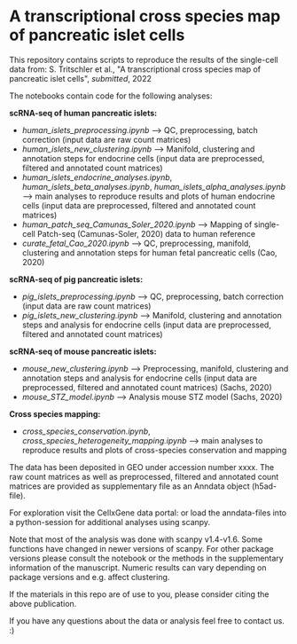 # A transcriptional cross species map of pancreatic islet cells

This repository contains scripts to reproduce the results of the single-cell data from:
S. Tritschler et al., "A transcriptional cross species map of pancreatic islet cells", _submitted_, 2022


The notebooks contain code for the following analyses:

**scRNA-seq of human pancreatic islets:**  
- _human_islets_preprocessing.ipynb_ --> QC, preprocessing, batch correction (input data are raw count matrices)  
- _human_islets_new_clustering.ipynb_ --> Manifold, clustering and annotation steps for endocrine cells (input data are preprocessed, filtered and annotated count matrices)  
- _human_islets_endocrine_analyses.ipynb_, _human_islets_beta_analyses.ipynb_, _human_islets_alpha_analyses.ipynb_ --> main analyses to reproduce results and plots of human endocrine cells (input data are preprocessed, filtered and annotated count matrices)  
- _human_patch_seq_Camunas_Soler_2020.ipynb_ --> Mapping of single-cell Patch-seq (Camunas-Soler, 2020) data to human reference
- _curate_fetal_Cao_2020.ipynb_ --> QC, preprocessing, manifold, clustering and annotation steps for human fetal pancreatic cells (Cao, 2020)

**scRNA-seq of pig pancreatic islets:**    
- _pig_islets_preprocessing.ipynb_ --> QC, preprocessing, batch correction (input data are raw count matrices) 
- _pig_islets_new_clustering.ipynb_ --> Manifold, clustering and annotation steps and analysis for endocrine cells (input data are preprocessed, filtered and annotated count matrices)  

**scRNA-seq of mouse pancreatic islets:**     
- _mouse_new_clustering.ipynb_ --> Preprocessing, manifold, clustering and annotation steps and analysis for endocrine cells (input data are preprocessed, filtered and annotated count matrices) (Sachs, 2020)
- _mouse_STZ_model.ipynb_ --> Analysis mouse STZ model (Sachs, 2020)

**Cross species mapping:**      
- _cross_species_conservation.ipynb_, _cross_species_heterogeneity_mapping.ipynb_ --> main analyses to reproduce results and plots of cross-species conservation and mapping   


The data has been deposited in GEO under accession number xxxx. The raw count matrices as well as preprocessed, filtered and annotated count matrices are provided as supplementary file as an Anndata object (h5ad-file).

For exploration visit the CellxGene data portal:  or load the anndata-files into a python-session for additional analyses using scanpy.

Note that most of the analysis was done with scanpy v1.4-v1.6. Some functions have changed in newer versions of scanpy. For other package versions please consult the notebook or the methods in the supplementary information of the manuscript. Numeric results can vary depending on package versions and e.g. affect clustering.

If the materials in this repo are of use to you, please consider citing the above publication.

If you have any questions about the data or analysis feel free to contact us. :)
